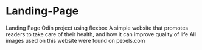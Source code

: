 # Landing-Page
Landing Page Odin project using flexbox
A simple website that promotes readers to take care of their health, and how it can improve quality of life
All images used on this website were found on pexels.com